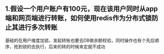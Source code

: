 ## 1.假设一个用户账户有100元，现在该用户同时从app端和网页端进行转账，如何使用redis作为分布式锁防止其进行多次转账

基础的在用户维度加锁，发起转账也要去DB做余额校验，同时操作也有个先后顺序，抢到锁的去执行，后来的转的时候肯定就不成功